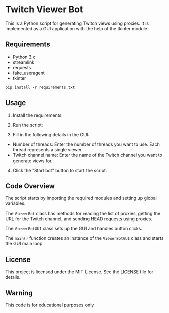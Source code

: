 # Twitch Viewer Bot

This is a Python script for generating Twitch views using proxies. It is implemented as a GUI application with the help of the tkinter module.

## Requirements

* Python 3.x
* streamlink
* requests
* fake_useragent
* tkinter

```shell
pip install -r requirements.txt
```
## Usage

1. Install the requirements:


2. Run the script:


3. Fill in the following details in the GUI:

* Number of threads: Enter the number of threads you want to use. Each thread represents a single viewer.
* Twitch channel name: Enter the name of the Twitch channel you want to generate views for.

4. Click the "Start bot" button to start the script.

## Code Overview

The script starts by importing the required modules and setting up global variables.

The `ViewerBot` class has methods for reading the list of proxies, getting the URL for the Twitch channel, and sending HEAD requests using proxies.

The `ViewerBotGUI` class sets up the GUI and handles button clicks.

The `main()` function creates an instance of the `ViewerBotGUI` class and starts the GUI main loop.

## License

This project is licensed under the MIT License. See the LICENSE file for details.

## Warning 

This code is for educational purposes only

